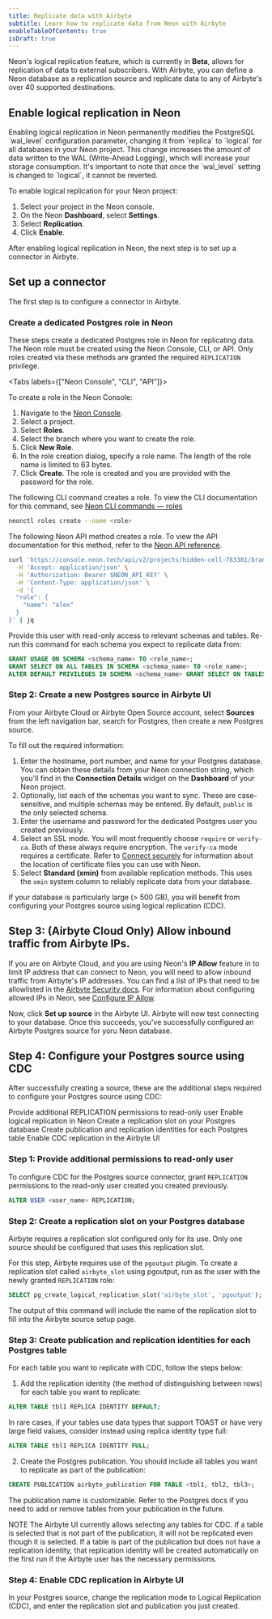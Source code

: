 ```yaml
---
title: Replicate data with Airbyte
subtitle: Learn how to replicate data from Neon with Airbyte
enableTableOfContents: true
isDraft: true
---
```


Neon's logical replication feature, which is currently in **Beta**, allows for replication of data to external subscribers. With Airbyte, you can define a Neon database as a replication source and replicate data to any of Airbyte's over 40 supported destinations.  

## Enable logical replication in Neon

<Admonition type="important">
Enabling logical replication in Neon permanently modifies the PostgreSQL `wal_level` configuration parameter, changing it from `replica` to `logical` for all databases in your Neon project. This change increases the amount of data written to the WAL (Write-Ahead Logging), which will increase your storage consumption. It's important to note that once the `wal_level` setting is changed to `logical`, it cannot be reverted.
</Admonition>

To enable logical replication for your Neon project:

1. Select your project in the Neon console.
2. On the Neon **Dashboard**, select **Settings**.
3. Select **Replication**.
4. Click **Enable**.

After enabling logical replication in Neon, the next step is to set up a connector in Airbyte.

## Set up a connector

The first step is to configure a connector in Airbyte.

### Create a dedicated Postgres role in Neon

These steps create a dedicated Postgres role in Neon for replicating data. The Neon role must be created using the Neon Console, CLI, or API. Only roles created via these methods are granted the required `REPLICATION` privilege. 

<Tabs labels={["Neon Console", "CLI", "API"]}>

<TabItem>

To create a role in the Neon Console:

1. Navigate to the [Neon Console](https://console.neon.tech).
2. Select a project.
3. Select **Roles**.
4. Select the branch where you want to create the role.
4. Click **New Role**.
5. In the role creation dialog, specify a role name. The length of the role name is limited to 63 bytes.
6. Click **Create**. The role is created and you are provided with the password for the role.

</TabItem>

<TabItem>

The following CLI command creates a role. To view the CLI documentation for this command, see [Neon CLI commands — roles](https://api-docs.neon.tech/reference/createprojectbranchrole)

```bash
neonctl roles create --name <role>
```

</TabItem>

<TabItem>

The following Neon API method creates a role. To view the API documentation for this method, refer to the [Neon API reference](/docs/reference/cli-roles).

```bash
curl 'https://console.neon.tech/api/v2/projects/hidden-cell-763301/branches/br-blue-tooth-671580/roles' \
  -H 'Accept: application/json' \
  -H 'Authorization: Bearer $NEON_API_KEY' \
  -H 'Content-Type: application/json' \
  -d '{
  "role": {
    "name": "alex"
  }
}' | jq
```

</TabItem>

</Tabs>


Provide this user with read-only access to relevant schemas and tables. Re-run this command for each schema you expect to replicate data from:

```sql
GRANT USAGE ON SCHEMA <schema_name> TO <role_name>;
GRANT SELECT ON ALL TABLES IN SCHEMA <schema_name> TO <role_name>;
ALTER DEFAULT PRIVILEGES IN SCHEMA <schema_name> GRANT SELECT ON TABLES TO <role_name>;
```

### Step 2: Create a new Postgres source in Airbyte UI

From your Airbyte Cloud or Airbyte Open Source account, select **Sources** from the left navigation bar, search for Postgres, then create a new Postgres source.

To fill out the required information:

1. Enter the hostname, port number, and name for your Postgres database. You can obtain these details from your Neon connection string, which you'll find in the **Connection Details** widget on the **Dashboard** of your Neon project.
2. Optionally, list each of the schemas you want to sync. These are case-sensitive, and multiple schemas may be entered. By default, `public` is the only selected schema.
3. Enter the username and password for the dedicated Postgres user you created previously.
4. Select an SSL mode. You will most frequently choose `require` or `verify-ca`. Both of these always require encryption. The `verify-ca` mode  requires a certificate. Refer to [Connect securely](/docs/connect/connect-securely) for information about the location of certificate files  you can use with Neon.
5. Select **Standard (xmin)** from available replication methods. This uses the `xmin` system column to reliably replicate data from your database.

<Admonition type="note">
If your database is particularly large (> 500 GB), you will benefit from configuring your Postgres source using logical replication (CDC).
</Admonition>

## Step 3: (Airbyte Cloud Only) Allow inbound traffic from Airbyte IPs.

If you are on Airbyte Cloud, and you are using Neon's **IP Allow** feature in to limit IP address that can connect to Neon, you will need to allow inbound traffic from Airbyte's IP addresses. You can find a list of IPs that need to be allowlisted in the [Airbyte Security docs](https://docs.airbyte.com/operating-airbyte/security). For information about configuring allowed IPs in Neon, see [Configure IP Allow](/docs/manage/projects#ip-allow).

Now, click **Set up source** in the Airbyte UI. Airbyte will now test connecting to your database. Once this succeeds, you've successfully configured an Airbyte Postgres source for yoru Neon database.

## Step 4: Configure your Postgres source using CDC

After successfully creating a source, these are the additional steps required to configure your Postgres source using CDC:

Provide additional REPLICATION permissions to read-only user
Enable logical replication in Neon
Create a replication slot on your Postgres database
Create publication and replication identities for each Postgres table
Enable CDC replication in the Airbyte UI

### Step 1: Provide additional permissions to read-only user

To configure CDC for the Postgres source connector, grant `REPLICATION` permissions to the read-only user created you created previously.

```sql
ALTER USER <user_name> REPLICATION;
```

### Step 2: Create a replication slot on your Postgres database

Airbyte requires a replication slot configured only for its use. Only one source should be configured that uses this replication slot.

For this step, Airbyte requires use of the `pgoutput` plugin. To create a replication slot called `airbyte_slot` using pgoutput, run as the user with the newly granted `REPLICATION` role:

```sql
SELECT pg_create_logical_replication_slot('airbyte_slot', 'pgoutput');
```

The output of this command will include the name of the replication slot to fill into the Airbyte source setup page.

### Step 3: Create publication and replication identities for each Postgres table

For each table you want to replicate with CDC, follow the steps below:

1. Add the replication identity (the method of distinguishing between rows) for each table you want to replicate:

```sql
ALTER TABLE tbl1 REPLICA IDENTITY DEFAULT;
```

In rare cases, if your tables use data types that support TOAST or have very large field values, consider instead using replica identity type full: 

```sql
ALTER TABLE tbl1 REPLICA IDENTITY FULL;
```

2. Create the Postgres publication. You should include all tables you want to replicate as part of the publication:

```sql
CREATE PUBLICATION airbyte_publication FOR TABLE <tbl1, tbl2, tbl3>;
```

The publication name is customizable. Refer to the Postgres docs if you need to add or remove tables from your publication in the future.

NOTE
The Airbyte UI currently allows selecting any tables for CDC. If a table is selected that is not part of the publication, it will not be replicated even though it is selected. If a table is part of the publication but does not have a replication identity, that replication identity will be created automatically on the first run if the Airbyte user has the necessary permissions.


### Step 4: Enable CDC replication in Airbyte UI

In your Postgres source, change the replication mode to Logical Replication (CDC), and enter the replication slot and publication you just created.